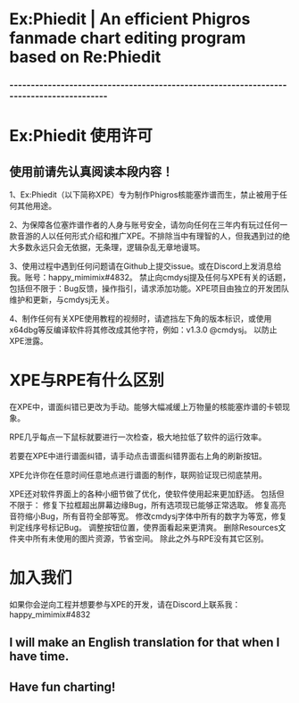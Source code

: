 # Ex:Phiedit  |  An efficient Phigros fanmade chart editing program based on Re:Phiedit

### ----------------------------------------------------------------------------------------
# Ex:Phiedit 使用许可
## 使用前请先认真阅读本段内容！

1、Ex:Phiedit（以下简称XPE）专为制作Phigros核能塞炸谱而生，禁止被用于任何其他用途。

2、为保障各位塞炸谱作者的人身与账号安全，请勿向任何在三年内有玩过任何一款音游的人以任何形式介绍和推广XPE。不排除当中有理智的人，但我遇到过的绝大多数永远只会无依据，无条理，逻辑杂乱无章地谩骂。

3、使用过程中遇到任何问题请在Github上提交issue。或在Discord上发消息给我。账号：happy_mimimix#4832。
禁止向cmdysj提及任何与XPE有关的话题，包括但不限于：Bug反馈，操作指引，请求添加功能。XPE项目由独立的开发团队维护和更新，与cmdysj无关。

4、制作任何有关XPE使用教程的视频时，请遮挡左下角的版本标识，或使用x64dbg等反编译软件将其修改成其他字符，例如：v1.3.0 @cmdysj。
以防止XPE泄露。

# XPE与RPE有什么区别
在XPE中，谱面纠错已更改为手动。能够大幅减缓上万物量的核能塞炸谱的卡顿现象。

RPE几乎每点一下鼠标就要进行一次检查，极大地拉低了软件的运行效率。

若要在XPE中进行谱面纠错，请手动点击谱面纠错界面右上角的刷新按钮。

XPE允许你在任意时间任意地点进行谱面的制作，联网验证现已彻底禁用。

XPE还对软件界面上的各种小细节做了优化，使软件使用起来更加舒适。
包括但不限于：
修复下拉框超出屏幕边缘Bug，所有选项现已能够正常选取。
修复高亮音符缩小Bug，所有音符全部等宽。
修改cmdysj字体中所有的数字为等宽，修复判定线序号标记Bug。
调整按钮位置，使界面看起来更清爽。
删除Resources文件夹中所有未使用的图片资源，节省空间。
除此之外与RPE没有其它区别。

# 加入我们
如果你会逆向工程并想要参与XPE的开发，请在Discord上联系我：
happy_mimimix#4832

## I will make an English translation for that when I have time. 
## Have fun charting! 
